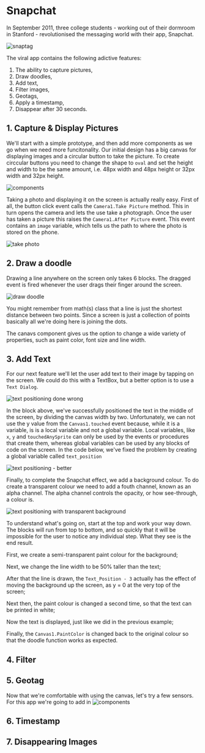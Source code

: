 # Snapchat

In September 2011, three college students - working out of their dormroom in Stanford - revolutionised the messaging world with their app, Snapchat.

![snaptag](img/snaptag.png)

The viral app contains the following adictive features:

1. The ability to capture pictures,
2. Draw doodles,
3. Add text,
4. Filter images,  
5. Geotags,
6. Apply a timestamp,
7. Disappear after 30 seconds.

## 1. Capture & Display Pictures

We'll start with a simple prototype, and then add more components as we go when we need more funcitonality. Our initial design has a big canvas for displaying images and a circular button to take the picture. To create circcular buttons you need to change the shape to `oval` and set the height and width to be the same amount, i.e. 48px width and 48px height or 32px width and 32px height.

![components](img/comp_thunkchat.png)

Taking a photo and displaying it on the screen is actually really easy. First of all, the button click event calls the `Camera1.Take Picture` method. This in turn opens the camera and lets the use take a photograph. Once the user has taken a picture this raises the `Camera1.After Picture` event. This event contains an `image` variable, which tells us the path to where the photo is stored on the phone. 

![take photo](img/blocks_take_photo.png)

## 2. Draw a doodle

Drawing a line anywhere on the screen only takes 6 blocks. The dragged event is fired whenever the user drags their finger around the screen. 

![draw doodle](img/blocks_doodle.png)

You might remember from math(s) class  that a line is just the shortest distance between two points. Since a screen is just a collection of points basically all we're doing here is joining the dots. 

The canavs component gives us the option to change a wide variety of properties, such as paint color, font size and line width. 

## 3. Add Text

For our next feature we'll let the user add text to their image by tapping on the screen. We could do this with a TextBox, but a better option is to use a `Text Dialog`. 

![text positioning done wrong](img/blocks_text_wrong.png)

In the block above, we've successfully positioned the text in the middle of the screen, by dividing the canvas width by two. Unfortunately, we can not use the y value from the `Canvas1.touched` event because, while it is a variable, is is a local variable and not a global variable. Local variables, like `x`, `y` and `touchedAnySprite` can only be used by the events or procedures that create them, whereas global variables can be used by any blocks of code on the screen. In the code below, we've fixed the problem by creating a global variable called `text_position`

![text positioning - better](img/blocks_text_variable.png)

Finally, to complete the Snapchat effect, we add a background colour. To do create a transparent colour we need to add a fouth channel, known as an alpha channel. The alpha channel controls the opacity, or how see-through, a colour is.

![text positioning with transparent background](img/blocks_text_with_background.png)

To understand what's going on, start at the top and work your way down. The blocks will run from top to bottom, and so quickly that it will be impossible for the user to notice any individual step. What they see is the end result.

First, we create a semi-transparent paint colour for the background;

Next, we change the line width to be 50% taller than the text;

After that the line is drawn, the `Text_Position - 3` actually has the effect of moving the background up the screen, as y = 0 at the very top of the screen;

Next then, the paint colour is changed a second time, so that the text can be printed in white;

Now the text is displayed, just like we did in the previous example;

Finally, the `Canvas1.PaintColor` is changed back to the original colour so that the doodle function works as expected.


## 4. Filter

## 5. Geotag

Now that we're comfortable with using the canvas, let's try a few sensors. For this app we're going to add in 
![components](img/comp_thunkchat2.png)

## 6. Timestamp

## 7. Disappearing Images



